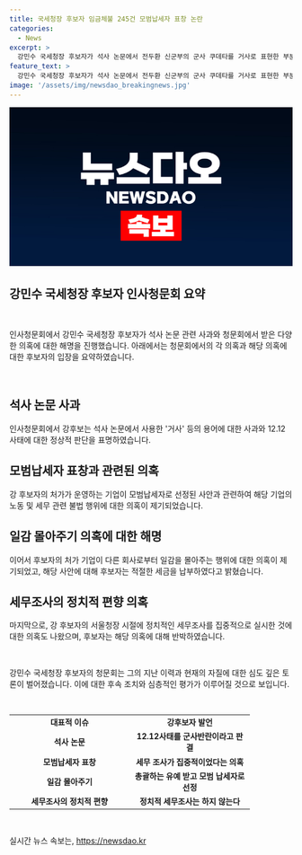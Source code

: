 ```yaml
---
title: 국세청장 후보자 임금체불 245건 모범납세자 표창 논란
categories:
  - News
excerpt: >
  강민수 국세청장 후보자가 석사 논문에서 전두환 신군부의 군사 쿠데타를 거사로 표현한 부분에 사과했다. 또한, 처가 기업의 특수관계 회사에 일감을 몰아주고 특혜를 준 의혹에 대해서도 사과와 해명 입장을 밝혔다. 최근에는 처가 기업의 일감 몰아주기 의혹이 나왔고, 이에 대해 인정하고 해당 증여이익에 대한 증여세를 납부했다고 전했다. 그 외에도 유창에서 발생한 사회적 물의에도 불구하고 모범납세자로 선정된 점 등에 대한 질문에 답변하며 논란이 계속되고 있다.
feature_text: >
  강민수 국세청장 후보자가 석사 논문에서 전두환 신군부의 군사 쿠데타를 거사로 표현한 부분에 사과했다. 또한, 처가 기업의 특수관계 회사에 일감을 몰아주고 특혜를 준 의혹에 대해서도 사과와 해명 입장을 밝혔다. 최근에는 처가 기업의 일감 몰아주기 의혹이 나왔고, 이에 대해 인정하고 해당 증여이익에 대한 증여세를 납부했다고 전했다. 그 외에도 유창에서 발생한 사회적 물의에도 불구하고 모범납세자로 선정된 점 등에 대한 질문에 답변하며 논란이 계속되고 있다.
image: '/assets/img/newsdao_breakingnews.jpg'
---
```


<p><img src="/assets/img/newsdao_breakingnews.jpg" alt="pcversion 속보" /></p>

<h2 data-ke-size="size26">강민수 국세청장 후보자 인사청문회 요약</h2>

<p data-ke-size="size16">&nbsp;</p>

<p>인사청문회에서 강민수 국세청장 후보자가 석사 논문 관련 사과와 청문회에서 받은 다양한 의혹에 대한 해명을 진행했습니다. 아래에서는 청문회에서의 각 의혹과 해당 의혹에 대한 후보자의 입장을 요약하였습니다.</p>

<p data-ke-size="size16">&nbsp;</p>

<h2 data-ke-size="size20">석사 논문 사과</h2>

<p>인사청문회에서 강후보는 석사 논문에서 사용한 '거사' 등의 용어에 대한 사과와 12.12 사태에 대한 정상적 판단을 표명하였습니다.</p>

<h2 data-ke-size="size20">모범납세자 표창과 관련된 의혹</h2>

<p>강 후보자의 처가가 운영하는 기업이 모범납세자로 선정된 사안과 관련하여 해당 기업의 노동 및 세무 관련 불법 행위에 대한 의혹이 제기되었습니다.</p>

<h2 data-ke-size="size20">일감 몰아주기 의혹에 대한 해명</h2>

<p>이어서 후보자의 처가 기업이 다른 회사로부터 일감을 몰아주는 행위에 대한 의혹이 제기되었고, 해당 사안에 대해 후보자는 적절한 세금을 납부하였다고 밝혔습니다.</p>

<h2 data-ke-size="size20">세무조사의 정치적 편향 의혹</h2>

<p>마지막으로, 강 후보자의 서울청장 시절에 정치적인 세무조사를 집중적으로 실시한 것에 대한 의혹도 나왔으며, 후보자는 해당 의혹에 대해 반박하였습니다.</p>

<p data-ke-size="size16">&nbsp;</p>

<p>강민수 국세청장 후보자의 청문회는 그의 지난 이력과 현재의 자질에 대한 심도 깊은 토론이 벌어졌습니다. 이에 대한 후속 조치와 심층적인 평가가 이루어질 것으로 보입니다.</p>

<p data-ke-size="size16">&nbsp;</p>

<table>
    <tbody>
        <tr>
            <td style="text-align: center; width: 200px;"><b>대표적 이슈</b></td>
            <td style="text-align: center; width: 200px;"><b>강후보자 발언</b></td>
        </tr>
        <tr>
            <td style="text-align: center; height: 17px;"><b>석사 논문</b></td>
            <td style="text-align: center; height: 17px;"><b>12.12사태를 군사반란이라고 판결</b></td>
        </tr>
        <tr>
            <td style="text-align: center; height: 17px;"><b>모범납세자 표창</b></td>
            <td style="text-align: center; height: 17px;"><b>세무 조사가 집중적이었다는 의혹</b></td>
        </tr>
        <tr>
            <td style="text-align: center; height: 17px;"><b>일감 몰아주기</b></td>
            <td style="text-align: center; height: 17px;"><b>총괄하는 유예 받고 모범 납세자로 선정</b></td>
        </tr>
        <tr>
            <td style="text-align: center; height: 17px;"><b>세무조사의 정치적 편향</b></td>
            <td style="text-align: center; height: 17px;"><b>정치적 세무조사는 하지 않는다</b></td>
        </tr>
    </tbody>
</table>

<p data-ke-size="size16">&nbsp;</p>
실시간 뉴스 속보는, <a href="https://newsdao.kr" rel="dofollow">https://newsdao.kr</a>


